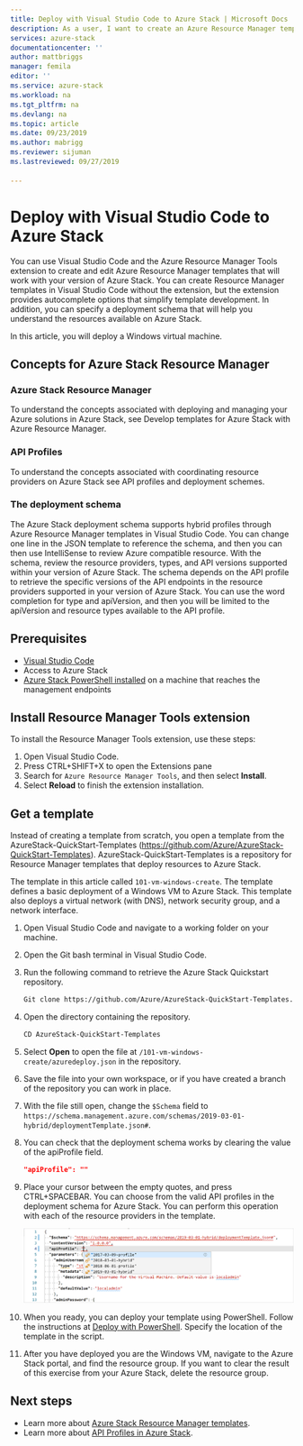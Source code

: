 ```yaml
---
title: Deploy with Visual Studio Code to Azure Stack | Microsoft Docs
description: As a user, I want to create an Azure Resource Manager template in Visual Studio Code and use the deployment schema to prepare a template that is compatible with my version of Azure Stack.
services: azure-stack
documentationcenter: ''
author: mattbriggs
manager: femila
editor: ''
ms.service: azure-stack
ms.workload: na
ms.tgt_pltfrm: na
ms.devlang: na
ms.topic: article
ms.date: 09/23/2019
ms.author: mabrigg
ms.reviewer: sijuman
ms.lastreviewed: 09/27/2019

---
```


# Deploy with Visual Studio Code to Azure Stack

You can use Visual Studio Code and the Azure Resource Manager Tools extension to create and edit Azure Resource Manager templates that will work with your version of Azure Stack. You can create Resource Manager templates in Visual Studio Code without the extension, but the extension provides autocomplete options that simplify template development. In addition, you can specify a deployment schema that will help you understand the resources available on Azure Stack.

In this article, you will deploy a Windows virtual machine.

## Concepts for Azure Stack Resource Manager

### Azure Stack Resource Manager

To understand the concepts associated with deploying and managing your Azure solutions in Azure Stack, see Develop templates for Azure Stack with Azure Resource Manager.

### API Profiles
To understand the concepts associated with coordinating resource providers on Azure Stack see API profiles and deployment schemes.

### The deployment schema

The Azure Stack deployment schema supports hybrid profiles through Azure Resource Manager templates in Visual Studio Code. You can change one line in the JSON template to reference the schema, and then you can then use IntelliSense to review Azure compatible resource. With the schema, review the resource providers, types, and API versions supported within your version of Azure Stack. The schema depends on the API profile to retrieve the specific versions of the API endpoints in the resource providers supported in your version of Azure Stack. You can use the word completion for type and apiVersion, and then you will be limited to the apiVersion and resource types available to the API profile.

## Prerequisites

- [Visual Studio Code](https://code.visualstudio.com/)
- Access to Azure Stack
- [Azure Stack PowerShell installed](https://docs.microsoft.com/azure-stack/operator/azure-stack-powershell-install?toc=https%3A%2F%2Fdocs.microsoft.com%2Fen-us%2Fazure-stack%2Fuser%2FTOC.json&bc=https%3A%2F%2Fdocs.microsoft.com%2Fen-us%2Fazure-stack%2Fbreadcrumb%2Ftoc.json) on a machine that reaches the management endpoints

## Install Resource Manager Tools extension

To install the Resource Manager Tools extension, use these steps:

1. Open Visual Studio Code.
2. Press CTRL+SHIFT+X to open the Extensions pane
3. Search for `Azure Resource Manager Tools`, and then select **Install**.
4. Select **Reload** to finish the extension installation.

## Get a template

Instead of creating a template from scratch, you open a template from the AzureStack-QuickStart-Templates (https://github.com/Azure/AzureStack-QuickStart-Templates). AzureStack-QuickStart-Templates is a repository for Resource Manager templates that deploy resources to Azure Stack. 

The template in this article called `101-vm-windows-create`. The template defines a basic deployment of a Windows VM to Azure Stack.  This template also deploys a virtual network (with DNS), network security group, and a network interface.

1. Open Visual Studio Code and navigate to a working folder on your machine.
2. Open the Git bash terminal in Visual Studio Code.
3. Run the following command to retrieve the Azure Stack Quickstart repository.
    ```bash  
    Git clone https://github.com/Azure/AzureStack-QuickStart-Templates.git
    ```
4. Open the directory containing the repository.
    ```bash  
    CD AzureStack-QuickStart-Templates
    ```
5. Select **Open** to open the file at `/101-vm-windows-create/azuredeploy.json` in the repository.
6. Save the file into your own workspace, or if you have created a branch of the repository you can work in place.
7. With the file still open, change the `$Schema` field to `https://schema.management.azure.com/schemas/2019-03-01-hybrid/deploymentTemplate.json#`.
8. You can check that the deployment schema works by clearing the value of the apiProfile field.
    ```JSON  
    "apiProfile": ""
    ```
9. Place your cursor between the empty quotes, and press CTRL+SPACEBAR. You can choose from the valid API profiles in the deployment schema for Azure Stack. You can perform this operation with each of the resource providers in the template.

    ![Azure Stack Resource Manager Deployment Schema](./media/azure-stack-arm-deploy-template-vscode/azure-stack-arm-vscode-schema.png)

1. When you ready, you can deploy your template using PowerShell. Follow the instructions at [Deploy with PowerShell](azure-stack-deploy-template-powershell.md). Specify the location of the template in the script.
1. After you have deployed you are the Windows VM, navigate to the Azure Stack portal, and find the resource group. If you want to clear the result of this exercise from your Azure Stack, delete the resource group.

## Next steps

- Learn more about [Azure Stack Resource Manager templates](azure-stack-arm-templates.md).  
- Learn more about [API Profiles in Azure Stack](azure-stack-version-profiles.md).